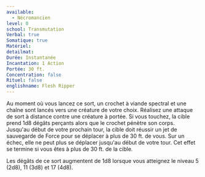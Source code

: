 ```yaml
---
available:
  - Nécromancien
level: 0
school: Transmutation
Verbal: true
Somatique: true
Matériel: 
detailmat: 
Durée: Instantanée
Incantation: 1 Action
Portée: 30 ft.
Concentration: false
Rituel: false
englishname: Flesh Ripper
---
```

Au moment où vous lancez ce sort, un crochet à viande spectral et une chaîne sont lancés vers une créature de votre choix. Réalisez une attaque de sort à distance contre une créature à portée. Si vous touchez, la cible prend 1d8 dégâts perçants alors que le crochet pénètre son corps. Jusqu'au début de votre prochain tour, la cible doit réussir un jet de sauvegarde de Force pour se déplacer à plus de 30 ft. de vous. Sur un échec, elle ne peut plus se déplacer jusqu'au début de votre tour. Cet effet se termine si vous êtes à plus de 30 ft. de la cible.

Les dégâts de ce sort augmentent de 1d8 lorsque vous atteignez le niveau 5 (2d8), 11 (3d8) et 17 (4d8).
